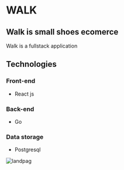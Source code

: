 # WALK
## Walk is small shoes ecomerce 
Walk is a fullstack application
## Technologies
### Front-end
* React js
### Back-end
* Go 
### Data storage
* Postgresql

![landpag](https://user-images.githubusercontent.com/51460153/125223287-5c782100-e280-11eb-994d-1f7b2d23a6fa.png)
